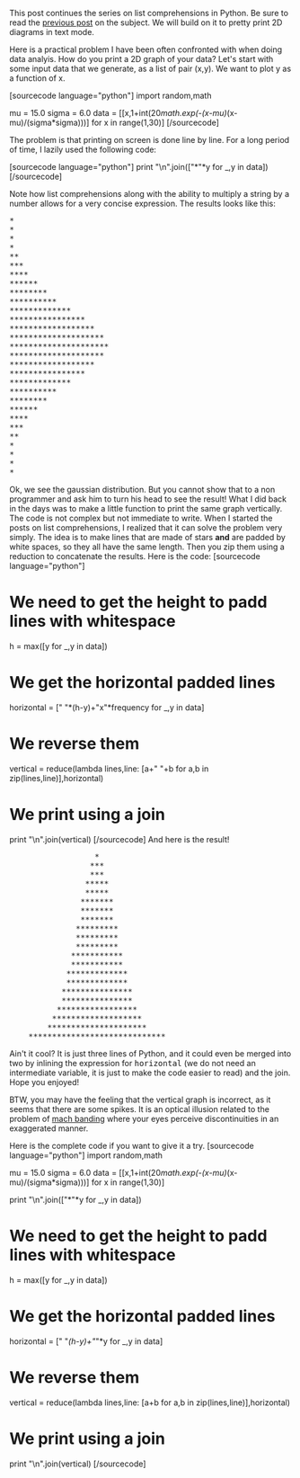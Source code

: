 This post continues the series on list comprehensions in Python. Be sure to read the <a href="http://xdecoret.free.fr/speaking_of_code/?p=88">previous post</a> on the subject. We will build on it to pretty print 2D diagrams in text mode.

<!--more-->
Here is a practical problem I have been often confronted with when doing data analyis. How do you print a 2D graph of your data?
Let's start with some input data that we generate, as a list of pair (x,y). We want to plot y as a function of x.

[sourcecode language="python"]
import random,math

mu = 15.0
sigma = 6.0
data = [[x,1+int(20*math.exp(-(x-mu)*(x-mu)/(sigma*sigma)))] for x in range(1,30)]
[/sourcecode]

The problem is that printing on screen is done line by line. For a long period of time, I lazily used the following code:

[sourcecode language="python"]
print &quot;\n&quot;.join([&quot;*&quot;*y for _,y in data])
[/sourcecode]

Note how list comprehensions along with the ability to multiply a string by a number allows for a very concise expression. The results looks like this:
<pre>
*
*
*
*
**
***
****
******
********
**********
*************
****************
******************
********************
*********************
********************
******************
****************
*************
**********
********
******
****
***
**
*
*
*
*
</pre>
Ok, we see the gaussian distribution. But you cannot show that to a non programmer and ask him to turn his head to see the result!
What I did back in the days was to make a little function to print the same graph vertically. The code is not complex but not immediate to write. When I started the posts on list comprehensions, I realized that it can solve the problem very simply. The idea is to make lines that are made of stars <b>and</b> are padded by white spaces, so they all have the same length. Then you zip them using a reduction to concatenate the results. Here is the code:
[sourcecode language="python"]
# We need to get the height to padd lines with whitespace	
h = max([y for _,y in data])
# We get the horizontal padded lines
horizontal = [&quot; &quot;*(h-y)+&quot;x&quot;*frequency for _,y in data]
# We reverse them
vertical   = reduce(lambda lines,line: [a+&quot; &quot;+b for a,b in zip(lines,line)],horizontal)
# We print using a join
print &quot;\n&quot;.join(vertical)
[/sourcecode]
And here is the result!
<pre>
	              *              
	             ***             
	             ***             
	            *****            
	            *****            
	           *******           
	           *******           
	           *******           
	          *********          
	          *********          
	          *********          
	         ***********         
	         ***********         
	        *************        
	        *************        
	       ***************       
	       ***************       
	      *****************      
	     *******************     
	    *********************    
	*****************************
</pre>
Ain't it cool? It is just three lines of Python, and it could even be merged into two by inlining the expression for <tt>horizontal</tt> (we do not need an intermediate variable, it is just to make the code easier to read) and the join. Hope you enjoyed!

BTW, you may have the feeling that the vertical graph is incorrect, as it seems that there are some spikes. It is an optical illusion related to the problem of <a href="http://en.wikipedia.org/wiki/Mach_bands">mach banding</a> where your eyes perceive discontinuities in an exaggerated manner.

Here is the complete code if you want to give it a try.
[sourcecode language="python"]
import random,math

mu = 15.0
sigma = 6.0
data = [[x,1+int(20*math.exp(-(x-mu)*(x-mu)/(sigma*sigma)))] for x in range(1,30)]

print &quot;\n&quot;.join([&quot;*&quot;*y for _,y in data])

# We need to get the height to padd lines with whitespace	
h = max([y for _,y in data])
# We get the horizontal padded lines
horizontal = [" "*(h-y)+"*"*y for _,y in data]
# We reverse them
vertical   = reduce(lambda lines,line: [a+b for a,b in zip(lines,line)],horizontal)
# We print using a join
print "\n".join(vertical)
[/sourcecode]